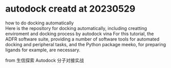 # autodock  creatd at 20230529
how to do docking automatically  
Here is the repository for docking automatically, including creatting enviroment and docking process by autodock vina
For this tutorial, the ADFR software suite, providing a number of software tools for automated docking and peripheral tasks, and the Python package meeko, for preparing ligands for example, are necessary.

from 生信探索  Autodock 分子对接实战
